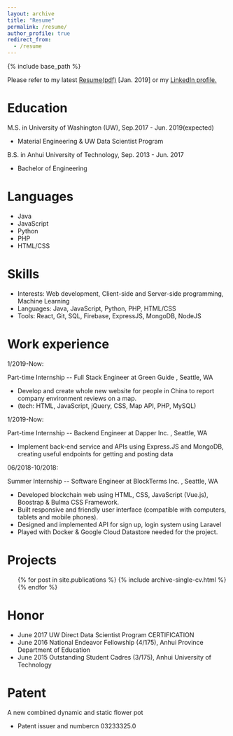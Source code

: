 ```yaml
---
layout: archive
title: "Resume"
permalink: /resume/
author_profile: true
redirect_from:
  - /resume
---
```


{% include base_path %}


Please refer to my latest  <a href= "https://tutu1995.github.io/files/Jing_Resume.pdf">Resume(pdf)</a>
[Jan. 2019] or my <a href= "https://www.linkedin.com/in/jing-tu-318615156/"> LinkedIn profile.</a>


Education
======
M.S. in University of Washington (UW), Sep.2017 - Jun. 2019(expected)
* Material Engineering & UW Data Scientist Program 

B.S. in Anhui University of Technology, Sep. 2013 - Jun. 2017
* Bachelor of Engineering

Languages
======
* Java
* JavaScript
* Python
* PHP
* HTML/CSS



Skills
======
* Interests: Web development, Client-side and Server-side programming, Machine Learning
* Languages: Java, JavaScript, Python, PHP, HTML/CSS
* Tools: React, Git, SQL, Firebase, ExpressJS, MongoDB, NodeJS


Work experience
======

1/2019-Now:

Part-time Internship -- Full Stack Engineer at Green Guide , Seattle, WA
  * Develop and create whole new website for people in China to report company environment reviews on a map.
  * (tech: HTML, JavaScript, jQuery, CSS, Map API, PHP, MySQL)
  
1/2019-Now:

Part-time Internship -- Backend Engineer at Dapper Inc. , Seattle, WA 
  * Implement back-end service and APIs using Express.JS and MongoDB, creating useful endpoints for getting and posting data

06/2018-10/2018:

Summer Internship -- Software Engineer at BlockTerms Inc. , Seattle, WA  
  * Developed blockchain web using HTML, CSS, JavaScript (Vue.js), Boostrap & Bulma CSS Framework.
  * Built responsive and friendly user interface (compatible with computers, tablets and mobile phones).
  * Designed and implemented API for sign up, login system using Laravel
  * Played with Docker & Google Cloud Datastore needed for the project.
  
Projects
======
  <ul>{% for post in site.publications %}
    {% include archive-single-cv.html %}
  {% endfor %}</ul>
  
  
Honor
======
* June 2017 UW Direct Data Scientist Program CERTIFICATION
* June 2016 National Endeavor Fellowship (4/175), Anhui Province Department of Education
* June 2015 Outstanding Student Cadres (3/175), Anhui University of Technology

  
Patent
======
A new combined dynamic and static flower pot
* Patent issuer and numbercn 03233325.0
